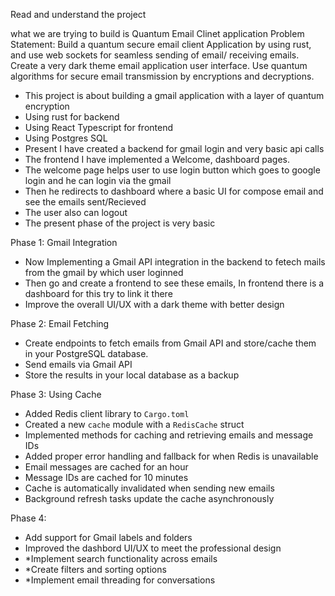 Read and understand the project

what we are trying to build is Quantum Email Clinet application
Problem Statement: Build a quantum secure email client Application by using rust, and use web sockets for seamless sending of email/ receiving emails. Create a very dark theme email application user interface. Use quantum algorithms for secure email transmission by encryptions and decryptions.

- This project is about building a gmail application with a layer of quantum encryption
- Using rust for backend
- Using React Typescript for frontend
- Using Postgres SQL
- Present I have created a backend for gmail login and very basic api calls
- The frontend I have implemented a Welcome, dashboard pages.
- The welcome page helps user to use login button which goes to google login and he can login via the gmail
- Then he redirects to dashboard where a basic UI for compose email and see the emails sent/Recieved
- The user also can logout
- The present phase of the project is very basic

Phase 1: Gmail Integration

- Now Implementing a Gmail API integration in the backend to fetech mails from the gmail by which user loginned
- Then go and create a frontend to see these emails, In frontend there is a dashboard for this try to link it there
- Improve the overall UI/UX with a dark theme with better design

Phase 2: Email Fetching

- Create endpoints to fetch emails from Gmail API and store/cache them in your PostgreSQL database.
- Send emails via Gmail API
- Store the results in your local database as a backup

Phase 3: Using Cache

- Added Redis client library to `Cargo.toml`
- Created a new `cache` module with a `RedisCache` struct
- Implemented methods for caching and retrieving emails and message IDs
- Added proper error handling and fallback for when Redis is unavailable
- Email messages are cached for an hour
- Message IDs are cached for 10 minutes
- Cache is automatically invalidated when sending new emails
- Background refresh tasks update the cache asynchronously

Phase 4:

- Add support for Gmail labels and folders
- Improved the dashbord UI/UX to meet the professional design
- *Implement search functionality across emails
- *Create filters and sorting options
- *Implement email threading for conversations
